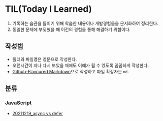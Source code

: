 # TIL(Today I Learned)
1. 기록하는 습관을 들이기 위해 학습한 내용이나 개발경험들을 문서화하여 정리한다.
2. 동일한 문제에 부딪혔을 때 이전의 경험을 통해 해결하기 위함이다.

## 작성법
- 폴더와 파일명은 영문으로 작성한다.  
- 오랜시간이 지나 다시 보았을 때에도 이해가 될 수 있도록 꼼꼼하게 작성한다.
- [Github-Flavoured Markdown](https://guides.github.com/features/mastering-markdown/)으로 작성하고 파일 확장자는 `md`.  


## 분류

### JavaScript
- [20211219_async vs defer](https://github.com/hasunghwa/TIL/blob/main/JavaScript/20211220.md)
